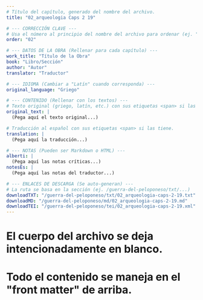 ```yaml
---
# Título del capítulo, generado del nombre del archivo.
title: "02_arqueologia Caps 2 19"

# --- CORRECCIÓN CLAVE ---
# Usa el número al principio del nombre del archivo para ordenar (ej. "05" de "05_conflicto...")
order: "02"

# --- DATOS DE LA OBRA (Rellenar para cada capítulo) ---
work_title: "Título de la Obra"
book: "Libro/Sección"
author: "Autor"
translator: "Traductor"

# --- IDIOMA (Cambiar a "Latín" cuando corresponda) ---
original_language: "Griego"

# --- CONTENIDO (Rellenar con los textos) ---
# Texto original (griego, latín, etc.) con sus etiquetas <span> si las tiene.
original_text: |
  (Pega aquí el texto original...)

# Traducción al español con sus etiquetas <span> si las tiene.
translation: |
  (Pega aquí la traducción...)

# --- NOTAS (Pueden ser Markdown o HTML) ---
alberti: |
  (Pega aquí las notas críticas...)
notesEs: |
  (Pega aquí las notas del traductor...)

# --- ENLACES DE DESCARGA (Se auto-generan) ---
# La ruta se basa en la sección (ej. /guerra-del-peloponeso/txt/...)
downloadTXT: "/guerra-del-peloponeso/txt/02_arqueologia-caps-2-19.txt"
downloadMD: "/guerra-del-peloponeso/md/02_arqueologia-caps-2-19.md"
downloadTEI: "/guerra-del-peloponeso/tei/02_arqueologia-caps-2-19.xml"
---
```

# El cuerpo del archivo se deja intencionadamente en blanco.
# Todo el contenido se maneja en el "front matter" de arriba.